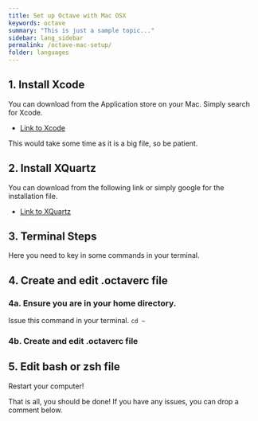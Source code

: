 ```yaml
---
title: Set up Octave with Mac OSX
keywords: octave
summary: "This is just a sample topic..."
sidebar: lang_sidebar
permalink: /octave-mac-setup/
folder: languages
---
```



## 1. Install Xcode

You can download from the Application store on your Mac. Simply search for Xcode.
<br />

- [Link to Xcode](https://itunes.apple.com/sg/app/xcode/id497799835?mt=12)

This would take some time as it is a big file, so be patient.

## 2. Install XQuartz

You can download from the following link or simply google for the installation file.
<br />

- [Link to XQuartz](https://www.xquartz.org)

## 3. Terminal Steps
Here you need to key in some commands in your terminal.

<script src="https://gist.github.com/ritchieng/a1b5bde1d03463789908e97980c544c6.js"></script>

## 4. Create and edit .octaverc file

### 4a. Ensure you are in your home directory.
Issue this command in your terminal.
`cd ~`

### 4b. Create and edit .octaverc file
<script src="https://gist.github.com/ritchieng/53ec2b2ba492d8893e146e47c819576c.js"></script>

## 5. Edit bash or zsh file
<script src="https://gist.github.com/ritchieng/ff45f02987b497421505471c9ee468d7.js"></script>

Restart your computer!

That is all, you should be done! If you have any issues, you can drop a comment below.